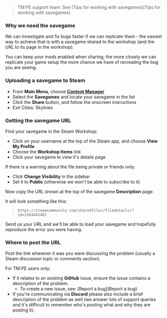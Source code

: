 > TM:PE support team: See [Tips for working with savegames](Tips for working with savegames)

### Why we need the savegame

We can investigate and fix bugs faster if we can replicate them - the easiest way to achieve that is with a savegame shared to the workshop (and the URL to its page in the workshop).

You can keep your mods enabled when sharing; the more closely we can replicate your game setup the more chance we have of recreating the bug you are seeing.

### Uploading a savegame to Steam

* From **Main Menu**, choose [**Content Manager**](https://skylines.paradoxwikis.com/Content_Manager)
* Select the **Savegames** and locate your savegame in the list
* Click the **Share** button, and follow the onscreen instructions
* Exit Cities: Skylines

### Getting the savegame URL

Find your savegame in the Steam Workshop:

* Click on your username at the top of the Steam app, and choose **View My Profile**
* Choose the **Workshop Items** link
* Click your savegame to view it's details page

If there is a warning about the file being private or friends only:

* Click **Change Visibility** in the sidebar
* Set it to **Public** (otherwise we won't be able to subscribe to it)

Now copy the URL shown at the top of the savegame **Description** page.

It will look something like this:

> ```https://steamcommunity.com/sharedfiles/filedetails/?id=1564441481```

Send us your URL and we'll be able to load your savegame and hopefully reproduce the error you were having.

### Where to post the URL

Post the link wherever it was you were discussing the problem (usually a Steam discussion topic or comments section).

For TM:PE users only:

* If it relates to an existing **GitHub** issue, ensure the issue contains a description of the problem.
    * To create a new issue, see: [Report a bug](Report a bug)
* If you're communicating via **Discord** please also include a brief description of the problem as well (we answer lots of support queries and it's difficult to remember who's posting what and why they are posting it).